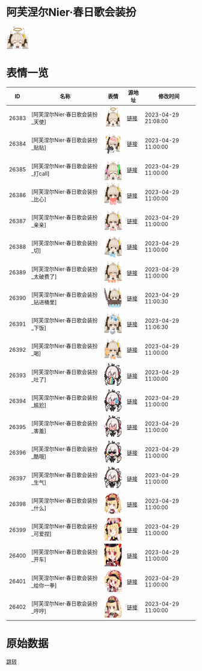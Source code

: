 # 阿芙涅尔Nier·春日歌会装扮

<img src="./cover.png" height="60" alt="cover" />

# 表情一览

|ID|名称|表情|源地址|修改时间|
|----|----|----|----|----|
|26383|[阿芙涅尔Nier·春日歌会装扮_天使]|<img src="./pic/026383_%5B阿芙涅尔Nier·春日歌会装扮_天使%5D.png" height="60" alt="天使"/>|[链接](https://i0.hdslb.com/bfs/garb/224fc436b166c742151abfdc61e9db54afbb5955.png)|2023-04-29 21:08:00|
|26384|[阿芙涅尔Nier·春日歌会装扮_贴贴]|<img src="./pic/026384_%5B阿芙涅尔Nier·春日歌会装扮_贴贴%5D.png" height="60" alt="贴贴"/>|[链接](https://i0.hdslb.com/bfs/garb/5d1db8e3a796086df357d62a1b5ac4dbcec12fbb.png)|2023-04-29 11:00:00|
|26385|[阿芙涅尔Nier·春日歌会装扮_打call]|<img src="./pic/026385_%5B阿芙涅尔Nier·春日歌会装扮_打call%5D.png" height="60" alt="打call"/>|[链接](https://i0.hdslb.com/bfs/garb/4c286feadacb1047a1e254bcbc3655cd431f6ad9.png)|2023-04-29 11:00:00|
|26386|[阿芙涅尔Nier·春日歌会装扮_比心]|<img src="./pic/026386_%5B阿芙涅尔Nier·春日歌会装扮_比心%5D.png" height="60" alt="比心"/>|[链接](https://i0.hdslb.com/bfs/garb/18fb5055d1e1ff1fc38c9ba315e3892bae4d2b07.png)|2023-04-29 11:00:00|
|26387|[阿芙涅尔Nier·春日歌会装扮_亲亲]|<img src="./pic/026387_%5B阿芙涅尔Nier·春日歌会装扮_亲亲%5D.png" height="60" alt="亲亲"/>|[链接](https://i0.hdslb.com/bfs/garb/f63f04d22717b2aba75f0fef726175ac367282f1.png)|2023-04-29 11:00:00|
|26388|[阿芙涅尔Nier·春日歌会装扮_切]|<img src="./pic/026388_%5B阿芙涅尔Nier·春日歌会装扮_切%5D.png" height="60" alt="切"/>|[链接](https://i0.hdslb.com/bfs/garb/bdc56a1c05a59c1d86f30dfb4e293c7fb5bbc645.png)|2023-04-29 11:00:00|
|26389|[阿芙涅尔Nier·春日歌会装扮_太破费了]|<img src="./pic/026389_%5B阿芙涅尔Nier·春日歌会装扮_太破费了%5D.png" height="60" alt="太破费了"/>|[链接](https://i0.hdslb.com/bfs/garb/979c795d8cc833011003f7b5d5c49d0c60262ea1.png)|2023-04-29 11:00:00|
|26390|[阿芙涅尔Nier·春日歌会装扮_钻进桶里]|<img src="./pic/026390_%5B阿芙涅尔Nier·春日歌会装扮_钻进桶里%5D.png" height="60" alt="钻进桶里"/>|[链接](https://i0.hdslb.com/bfs/garb/4890a3d00cb8ed6b29008147eb455142f9aed5ee.png)|2023-04-29 11:00:30|
|26391|[阿芙涅尔Nier·春日歌会装扮_下饭]|<img src="./pic/026391_%5B阿芙涅尔Nier·春日歌会装扮_下饭%5D.png" height="60" alt="下饭"/>|[链接](https://i0.hdslb.com/bfs/garb/5f20b350eeceb0ab4c1363e43f5c7f2ec0a440f1.png)|2023-04-29 11:06:30|
|26392|[阿芙涅尔Nier·春日歌会装扮_喝]|<img src="./pic/026392_%5B阿芙涅尔Nier·春日歌会装扮_喝%5D.png" height="60" alt="喝"/>|[链接](https://i0.hdslb.com/bfs/garb/578f24e0c88866fc2ea03d67c5a8f6aaf9700994.png)|2023-04-29 11:00:00|
|26393|[阿芙涅尔Nier·春日歌会装扮_吐了]|<img src="./pic/026393_%5B阿芙涅尔Nier·春日歌会装扮_吐了%5D.png" height="60" alt="吐了"/>|[链接](https://i0.hdslb.com/bfs/garb/fdd66d2cd29b5bc3e7365311dfb719fce3fba486.png)|2023-04-29 11:00:00|
|26394|[阿芙涅尔Nier·春日歌会装扮_尴尬]|<img src="./pic/026394_%5B阿芙涅尔Nier·春日歌会装扮_尴尬%5D.png" height="60" alt="尴尬"/>|[链接](https://i0.hdslb.com/bfs/garb/03bd047591d36e81c46e72f70f1da85258fc6cc5.png)|2023-04-29 11:00:00|
|26395|[阿芙涅尔Nier·春日歌会装扮_害羞]|<img src="./pic/026395_%5B阿芙涅尔Nier·春日歌会装扮_害羞%5D.png" height="60" alt="害羞"/>|[链接](https://i0.hdslb.com/bfs/garb/dd6489a9cb0edf501ee11571edb5604000b38410.png)|2023-04-29 11:00:00|
|26396|[阿芙涅尔Nier·春日歌会装扮_酷哦]|<img src="./pic/026396_%5B阿芙涅尔Nier·春日歌会装扮_酷哦%5D.png" height="60" alt="酷哦"/>|[链接](https://i0.hdslb.com/bfs/garb/a22c8dd71bc986eb91f81caff828f699e4f2dce7.png)|2023-04-29 11:00:00|
|26397|[阿芙涅尔Nier·春日歌会装扮_生气]|<img src="./pic/026397_%5B阿芙涅尔Nier·春日歌会装扮_生气%5D.png" height="60" alt="生气"/>|[链接](https://i0.hdslb.com/bfs/garb/b716bd4c2166c93d9753aad6ee041b87a6ef657c.png)|2023-04-29 11:00:00|
|26398|[阿芙涅尔Nier·春日歌会装扮_什么]|<img src="./pic/026398_%5B阿芙涅尔Nier·春日歌会装扮_什么%5D.png" height="60" alt="什么"/>|[链接](https://i0.hdslb.com/bfs/garb/d115e234a8d4fd50c3a5464586169fa52d9905ed.png)|2023-04-29 11:00:00|
|26399|[阿芙涅尔Nier·春日歌会装扮_可爱捏]|<img src="./pic/026399_%5B阿芙涅尔Nier·春日歌会装扮_可爱捏%5D.png" height="60" alt="可爱捏"/>|[链接](https://i0.hdslb.com/bfs/garb/478550d1668e1c58f5274a41d7a04abfa68078e6.png)|2023-04-29 11:00:00|
|26400|[阿芙涅尔Nier·春日歌会装扮_开车]|<img src="./pic/026400_%5B阿芙涅尔Nier·春日歌会装扮_开车%5D.png" height="60" alt="开车"/>|[链接](https://i0.hdslb.com/bfs/garb/82efda6d53aa9484707a28c9215554100e0bdab8.png)|2023-04-29 11:00:00|
|26401|[阿芙涅尔Nier·春日歌会装扮_给你一拳]|<img src="./pic/026401_%5B阿芙涅尔Nier·春日歌会装扮_给你一拳%5D.png" height="60" alt="给你一拳"/>|[链接](https://i0.hdslb.com/bfs/garb/318ed61f1c8bfb3d53d3c3ea95cb0e1edcc0643c.png)|2023-04-29 11:00:00|
|26402|[阿芙涅尔Nier·春日歌会装扮_哼哼]|<img src="./pic/026402_%5B阿芙涅尔Nier·春日歌会装扮_哼哼%5D.png" height="60" alt="哼哼"/>|[链接](https://i0.hdslb.com/bfs/garb/b675cd836de7af7c1a6998338443ea9c7013b9df.png)|2023-04-29 11:00:00|

# 原始数据

[跳转](./raw.json)

